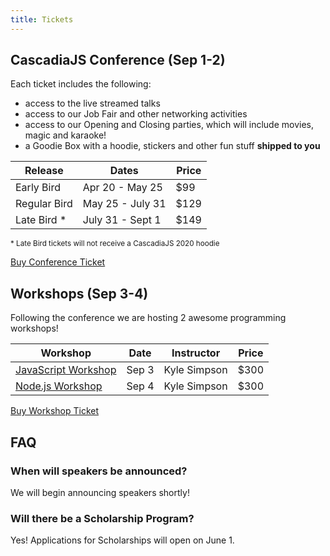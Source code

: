 ```yaml
---
title: Tickets
---
```

## CascadiaJS Conference (Sep 1-2)

Each ticket includes the following:

* access to the live streamed talks
* access to our Job Fair and other networking activities
* access to our Opening and Closing parties, which will include movies, magic and karaoke!
* a Goodie Box with a hoodie, stickers and other fun stuff **shipped to you**

<table id="ticket-info">
    <thead>
        <tr><th>Release</th><th>Dates</th><th>Price</th></tr>
    </thead>
    <tbody>
        <tr class="sold-out"><td>Early Bird</td><td>Apr 20 - May 25</td><td>$99</td></tr>
        <tr class="on-sale"><td>Regular Bird</td><td>May 25 - July 31</td><td>$129</td></tr>
        <tr><td>Late Bird *</td><td>July 31 - Sept 1</td><td>$149</td></tr>
    </tbody>
</table>

<small>* Late Bird tickets will not receive a CascadiaJS 2020 hoodie</small>

<div class="cta"><a href="https://ti.to/event-loop/cascadiajs-2020">Buy Conference Ticket</a></div>

## Workshops (Sep 3-4)

Following the conference we are hosting 2 awesome programming workshops! 

<table>
    <thead>
        <tr><th>Workshop</th><th>Date</th><th>Instructor</th><th>Price</th></tr>
    </thead>
    <tbody>
        <!--tr><td><a href="/schedule#react-workshop-aug-30">React Workshop</a></td><td>Aug 30</td><td>Ryan Florence</td><td>$600 ($500 if bundled with a conference ticket)</td></tr-->
        <tr><td><a href="/schedule#javascript-workshop-sep-3">JavaScript Workshop</a></td><td>Sep 3</td><td>Kyle Simpson</td><td>$300</td></tr>
        <tr><td><a href="/schedule#nodejs-workshop-sep-4">Node.js Workshop</a></td><td>Sep 4</td><td>Kyle Simpson</td><td>$300</td></tr>
    </tbody>
</table>

<div class="cta"><a href="https://ti.to/event-loop/cascadiajs-2020">Buy Workshop Ticket</a></div>

## FAQ

### When will speakers be announced?

We will begin announcing speakers shortly!

### Will there be a Scholarship Program?

Yes! Applications for Scholarships will open on June 1.